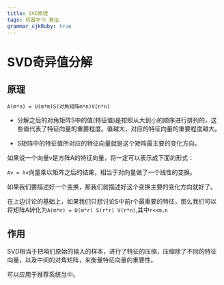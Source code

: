 ```yaml
---
title: SVD原理
tags: 机器学习 算法
grammar_cjkRuby: true
---
```



# SVD奇异值分解

## 原理

`A(m*n) = U(m*m)S(对角矩阵m*n)V(n*n)`

* 分解之后的对角矩阵S中的值(特征值)是按照从大到小的顺序进行排列的，这些值代表了特征向量的重要程度。值越大，对应的特征向量的重要程度越大。

* S矩阵中的特征值所对应的特征向量就是这个矩阵最主要的变化方向。

如果说一个向量v是方阵A的特征向量，将一定可以表示成下面的形式：

`Av = λv`向量乘以矩阵之后的结果，相当于对向量做了一个线性的变换。

如果我们要描述好一个变换，那我们就描述好这个变换主要的变化方向就好了。

在上边讨论的基础上，如果我们只想讨论S中前r个最重要的特征，那么我们可以将矩阵A转化为`A(m*n) = U(m*r) S(r*r) V(r*n)`,其中`r<<m,n`

## 作用

SVD相当于把咱们原始的输入的样本，进行了特征的压缩，压缩除了不同的特征向量，以及中间的对角矩阵，来衡量特征向量的重要性。

可以应用于推荐系统当中。